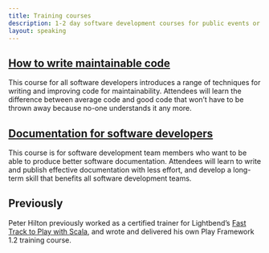```yaml
---
title: Training courses
description: 1-2 day software development courses for public events or in-house at your company 
layout: speaking
---
```


## [How to write maintainable code](maintainable-code)

This course for all software developers introduces a range of techniques for writing and improving code for maintainability.
Attendees will learn the difference between average code and good code that won’t have to be thrown away because no-one understands it any more.

## [Documentation for software developers](documentation)

This course is for software development team members who want to be able to produce better software documentation.
Attendees will learn to write and publish effective documentation with less effort, and develop a long-term skill that benefits all software development teams.

## Previously

Peter Hilton previously worked as a certified trainer for Lightbend’s
[Fast Track to Play with Scala](http://www.lightbend.com/services/training),
and wrote and delivered his own Play Framework 1.2 training course.

